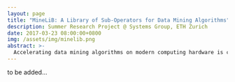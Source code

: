 ```yaml
---
layout: page
title: "MineLiB: A Library of Sub-Operators for Data Mining Algorithms"
description: Summer Research Project @ Systems Group, ETH Zurich
date: 2017-03-23 08:00:00+0800
img: /assets/img/minelib.png
abstract: >-
  Accelerating data mining algorithms on modern computing hardware is critical for efficient use of the data deluge available in the cloud today. In this project we want to develop a library of algorithmic building blocks (sub-operators) optimize them, and expose them as an application programming interface (API) for data mining application developers. This set of library API, allow the integration of different optimized implementations of these sub-operators targeting different platforms (multicore CPUs, FPGAs, GPUs, etc.).
---
```


to be added...